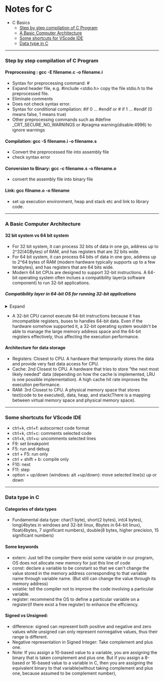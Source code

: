 # Notes for C

* C Basics
    * [Step by step compilation of C Program ](#step-by-step-compilation-of-c-program)
    * [A Basic Computer Architecture ](#a-basic-computer-architecture)
    * [Some shortcuts for VScode IDE ](#some-shortcuts-for-vscode-ide)
    * [Data type in C ](#data-type-in-c)

--------------------------------------------------------

### Step by step compilation of C Program

#### Preprocessing : gcc -E filename.c -o filename.i
- Syntax for preprocessing command: #
- Expand header file, e.g. #include <stdio.h> copy the file stdio.h to the preprocessed file.
- Eliminate comments
- Does not check syntax error.
- Syntax for conditional compilation: #if 0 ... #endif or # if 1 ... #endif (0 means false, 1 means true)
- Other preprocessing commands such as #define _CRT_SECURE_NO_WARNINGS or  #pragma warning(disable:4996) to ignore warnings

#### Compilation: gcc -S filename.i -o filename.s
- Convert the preprocessed file into assembly file
- check syntax error

#### Conversion to Binary: gcc -c filename.s -o filename.o
- convert the assembly file into binary file

#### Link: gcc filname.o -o filename
- set up execution environment, heap and stack etc and link to library code.

--------------------------------------------------------

### A Basic Computer Architecture

#### 32 bit system vs 64 bit system
- For 32 bit system, it can process 32 bits of data in one go, address up to 2^32(4GBytes) of RAM, and has registers that are 32 bits wide.
- For 64 bit system, it can process 64 bits of data in one goo, address up to 2^64 bytes of RAM (modern hardware typically supports up to a few terabytes), and has registers that are 64 bits wide.
- Modern 64 bit CPUs are designed to support 32-bit instructions. A 64-bit operating system often inclues a compatibility layer(a software component) to run 32-bit applications.
##### Compatibility layer in 64-bit OS for running 32-bit applications
<details>
<summary>Expand</summary>

##### Separate subsystem for 32-bit applications:
- On linux, this is often achieved through multiarch support, where libraries and runtime environments for both 32-bit and 64-bit applications are installed side by side. When a 32-bit application runs, the 32-bit versions of system libraries are loaded.

##### Redirection of system calls:
- When a 32-bit application makes a system call, the compatibility layer intercepts it and translates it into a corresponding 64-bit system call that the operating system can understand.
- This involves mapping 32-bit memory addresses to 64-bit memory addresses and handling differences in data structures and function signatures.

##### Handling Execution Contexts:
- The compatibility layer manages the CPU modes, ensuring that the processor can switch between 32-bit and 64-bit modes as needed. It also ensures that the application's execution context such as registers, stack etc is appropriately set up for 32-bit code execution.
</details>

- A 32-bit CPU cannot execute 64-bit instructions because it has imcompatible registers, buses to handles 64-bit data. Even if the hardware somehow supported it, a 32-bit operating system wouldn't be able to manage the large memory address space and the 64-bit registers effectively, thus affecting the execution performance.

#### Architecture for data storage
- Registers: Closest to CPU. A hardware that temporarily stores the data and provide very fast data access for CPU. 
- Cache: 2nd Closest to CPU. A hardware that tries to store "the next most likely needed" data (depending on how the cache is implemented, LRU is one possible implementation). A high cache hit rate improves the execution performance.
- RAM: 3rd Closest to CPU. A physical memory space that stores text(code to be executed), data, heap, and stack(There is a mapping between virtual memory space and physical memory space).


--------------------------------------------------------

### Some shortcuts for VScode IDE
- ctrl+k, ctrl+f: autocorrect code format
- ctrl+k, ctrl+c: comments selected code
- ctrl+k, ctrl+u: uncomments selected lines
- F9: set breakpoint
- F5: run and debug
- ctrl + F5: run only
- ctrl + shift + b: compile only
- F10: next 
- F11: step
- option + up/down (windows: alt +up/down): move selected line(s) up or down


--------------------------------------------------------

### Data type in C

#### Categories of data types
- Fundamental data type: char(1 byte), short(2 bytes), int(4 bytes), long(4bytes in windows and 32-bit linux, 8bytes in 64-bit linux), float(4bytes, 7 significant numbers), double(8 bytes, higher precision, 15 significant numbers)

#### Some keywords
- extern: Just tell the compiler there exist some variable in our program, OS does not allocate new memory for just this line of code
- const: declare a variable to be constant so that we can't change the value stored in the memory address corresponding to that variable name through variable name. (But still can change the value through its memory address)
- volatile: tell the compiler not to improve the code involving a particular variable.
- register: recommend the OS to define a particular variable on a register(if there exist a free register) to enhance the efficiency.


#### Signed vs Unsigned:
- difference: signed can represent both positive and negative and zero values while unsigned can only represent nonnegative values, thus their range is different.
- Negative representation in Signed Integer: Take complement and plus one.
- Note: If you assign a 10-based value to a variable, you are assigning the binary that is taken complement and plus one. But if you assign a 8-based or 16-based value to a variable in C, then you are assigning the equivalent binary to that variable(without taking complement and plus one, because assumed to be complement number),
